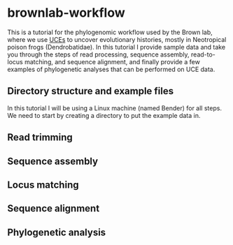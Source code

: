 # brownlab-workflow
This is a tutorial for the phylogenomic workflow used by the Brown lab, where we use [UCEs](https://www.ultraconserved.org/) to uncover evolutionary histories, mostly in Neotropical poison frogs (Dendrobatidae). In this tutorial I provide sample data and take you through the steps of read processing, sequence assembly, read-to-locus matching, and sequence alignment, and finally provide a few examples of phylogenetic analyses that can be performed on UCE data.
## Directory structure and example files
In this tutorial I will be using a Linux machine (named Bender) for all steps. We need to start by creating a directory to put the example data in. 
## Read trimming
## Sequence assembly
## Locus matching
## Sequence alignment
## Phylogenetic analysis
